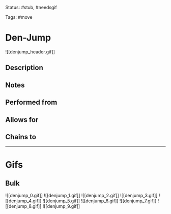 Status: #stub, #needsgif 

Tags: #move

# Den-Jump
![[denjump_header.gif]]
## Description


## Notes


## Performed from


## Allows for


## Chains to


___
# Gifs
## Bulk
![[denjump_0.gif]]
![[denjump_1.gif]]
![[denjump_2.gif]]
![[denjump_3.gif]]
![[denjump_4.gif]]
![[denjump_5.gif]]
![[denjump_6.gif]]
![[denjump_7.gif]]
![[denjump_8.gif]]
![[denjump_9.gif]]